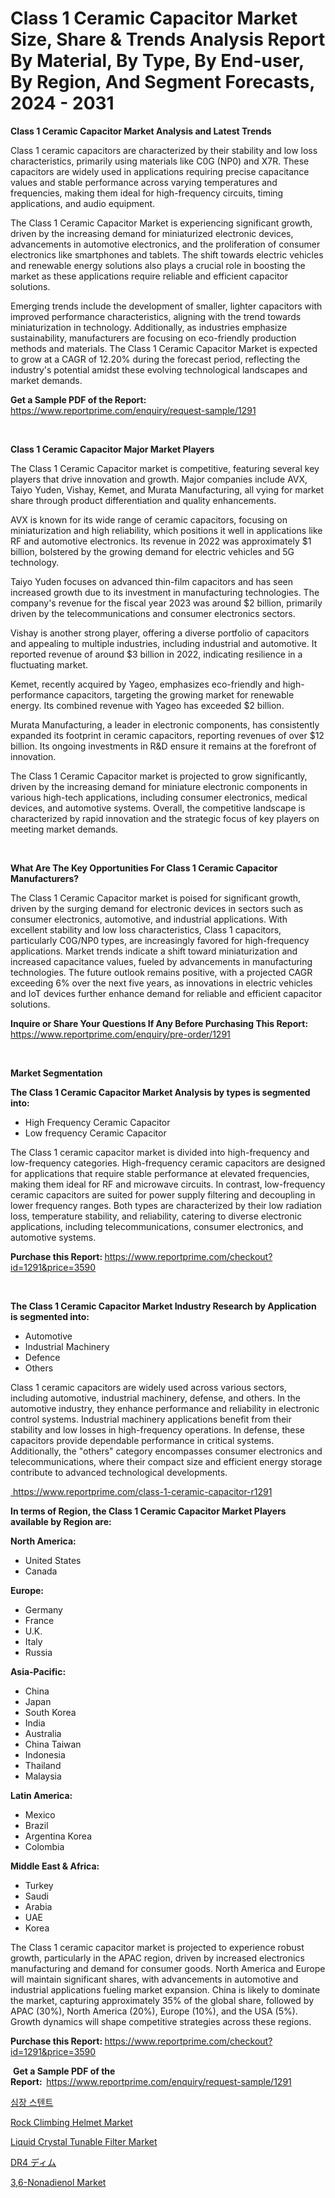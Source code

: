 <p><h1>Class 1 Ceramic Capacitor Market Size, Share & Trends Analysis Report By Material, By Type, By End-user, By Region, And Segment Forecasts, 2024 - 2031</h1></p><p><strong>Class 1 Ceramic Capacitor Market Analysis and Latest Trends</strong></p>
<p><p>Class 1 ceramic capacitors are characterized by their stability and low loss characteristics, primarily using materials like C0G (NP0) and X7R. These capacitors are widely used in applications requiring precise capacitance values and stable performance across varying temperatures and frequencies, making them ideal for high-frequency circuits, timing applications, and audio equipment.</p><p>The Class 1 Ceramic Capacitor Market is experiencing significant growth, driven by the increasing demand for miniaturized electronic devices, advancements in automotive electronics, and the proliferation of consumer electronics like smartphones and tablets. The shift towards electric vehicles and renewable energy solutions also plays a crucial role in boosting the market as these applications require reliable and efficient capacitor solutions.</p><p>Emerging trends include the development of smaller, lighter capacitors with improved performance characteristics, aligning with the trend towards miniaturization in technology. Additionally, as industries emphasize sustainability, manufacturers are focusing on eco-friendly production methods and materials. The Class 1 Ceramic Capacitor Market is expected to grow at a CAGR of 12.20% during the forecast period, reflecting the industry's potential amidst these evolving technological landscapes and market demands.</p></p>
<p><strong>Get a Sample PDF of the Report:&nbsp;</strong> <a href="https://www.reportprime.com/enquiry/request-sample/1291">https://www.reportprime.com/enquiry/request-sample/1291</a></p>
<p>&nbsp;</p>
<p><strong>Class 1 Ceramic Capacitor Major Market Players</strong></p>
<p><p>The Class 1 Ceramic Capacitor market is competitive, featuring several key players that drive innovation and growth. Major companies include AVX, Taiyo Yuden, Vishay, Kemet, and Murata Manufacturing, all vying for market share through product differentiation and quality enhancements.</p><p>AVX is known for its wide range of ceramic capacitors, focusing on miniaturization and high reliability, which positions it well in applications like RF and automotive electronics. Its revenue in 2022 was approximately $1 billion, bolstered by the growing demand for electric vehicles and 5G technology.</p><p>Taiyo Yuden focuses on advanced thin-film capacitors and has seen increased growth due to its investment in manufacturing technologies. The company's revenue for the fiscal year 2023 was around $2 billion, primarily driven by the telecommunications and consumer electronics sectors.</p><p>Vishay is another strong player, offering a diverse portfolio of capacitors and appealing to multiple industries, including industrial and automotive. It reported revenue of around $3 billion in 2022, indicating resilience in a fluctuating market.</p><p>Kemet, recently acquired by Yageo, emphasizes eco-friendly and high-performance capacitors, targeting the growing market for renewable energy. Its combined revenue with Yageo has exceeded $2 billion.</p><p>Murata Manufacturing, a leader in electronic components, has consistently expanded its footprint in ceramic capacitors, reporting revenues of over $12 billion. Its ongoing investments in R&D ensure it remains at the forefront of innovation.</p><p>The Class 1 Ceramic Capacitor market is projected to grow significantly, driven by the increasing demand for miniature electronic components in various high-tech applications, including consumer electronics, medical devices, and automotive systems. Overall, the competitive landscape is characterized by rapid innovation and the strategic focus of key players on meeting market demands.</p></p>
<p>&nbsp;</p>
<p><strong>What Are The Key Opportunities For Class 1 Ceramic Capacitor Manufacturers?</strong></p>
<p><p>The Class 1 Ceramic Capacitor market is poised for significant growth, driven by the surging demand for electronic devices in sectors such as consumer electronics, automotive, and industrial applications. With excellent stability and low loss characteristics, Class 1 capacitors, particularly C0G/NP0 types, are increasingly favored for high-frequency applications. Market trends indicate a shift toward miniaturization and increased capacitance values, fueled by advancements in manufacturing technologies. The future outlook remains positive, with a projected CAGR exceeding 6% over the next five years, as innovations in electric vehicles and IoT devices further enhance demand for reliable and efficient capacitor solutions.</p></p>
<p><strong>Inquire or Share Your Questions If Any Before Purchasing This Report:</strong> <a href="https://www.reportprime.com/enquiry/pre-order/1291">https://www.reportprime.com/enquiry/pre-order/1291</a></p>
<p>&nbsp;</p>
<p><strong>Market Segmentation</strong></p>
<p><strong>The Class 1 Ceramic Capacitor Market Analysis by types is segmented into:</strong></p>
<p><ul><li>High Frequency Ceramic Capacitor</li><li>Low frequency Ceramic Capacitor</li></ul></p>
<p><p>The Class 1 ceramic capacitor market is divided into high-frequency and low-frequency categories. High-frequency ceramic capacitors are designed for applications that require stable performance at elevated frequencies, making them ideal for RF and microwave circuits. In contrast, low-frequency ceramic capacitors are suited for power supply filtering and decoupling in lower frequency ranges. Both types are characterized by their low radiation loss, temperature stability, and reliability, catering to diverse electronic applications, including telecommunications, consumer electronics, and automotive systems.</p></p>
<p><strong>Purchase this Report:&nbsp;</strong><a href="https://www.reportprime.com/checkout?id=1291&price=3590">https://www.reportprime.com/checkout?id=1291&price=3590</a></p>
<p>&nbsp;</p>
<p><strong>The Class 1 Ceramic Capacitor Market Industry Research by Application is segmented into:</strong></p>
<p><ul><li>Automotive</li><li>Industrial Machinery</li><li>Defence</li><li>Others</li></ul></p>
<p><p>Class 1 ceramic capacitors are widely used across various sectors, including automotive, industrial machinery, defense, and others. In the automotive industry, they enhance performance and reliability in electronic control systems. Industrial machinery applications benefit from their stability and low losses in high-frequency operations. In defense, these capacitors provide dependable performance in critical systems. Additionally, the "others" category encompasses consumer electronics and telecommunications, where their compact size and efficient energy storage contribute to advanced technological developments.</p></p>
<p><a href="https://www.reportprime.com/class-1-ceramic-capacitor-r1291">&nbsp;https://www.reportprime.com/class-1-ceramic-capacitor-r1291</a></p>
<p><strong>In terms of Region, the Class 1 Ceramic Capacitor Market Players available by Region are:</strong></p>
<p>
    <p> <strong> North America: </strong>
        <ul>
            <li>United States</li>
            <li>Canada</li>
        </ul>
        </p> 
    <p> <strong> Europe: </strong>
        <ul>
            <li>Germany</li>
            <li>France</li>
            <li>U.K.</li>
            <li>Italy</li>
            <li>Russia</li>
        </ul>
        </p> 
    <p> <strong> Asia-Pacific: </strong>
        <ul>
            <li>China</li>
            <li>Japan</li>
            <li>South Korea</li>
            <li>India</li>
            <li>Australia</li>
            <li>China Taiwan</li>
            <li>Indonesia</li>
            <li>Thailand</li>
            <li>Malaysia</li>
        </ul>
        </p> 
    <p> <strong> Latin America: </strong>
        <ul>
            <li>Mexico</li>
            <li>Brazil</li>
            <li>Argentina Korea</li>
            <li>Colombia</li>
        </ul>
        </p> 
    <p> <strong> Middle East & Africa: </strong>
        <ul>
            <li>Turkey</li>
            <li>Saudi</li>
            <li>Arabia</li>
            <li>UAE</li>
            <li>Korea</li>
        </ul>
    </p>
    </p>
<p><p>The Class 1 ceramic capacitor market is projected to experience robust growth, particularly in the APAC region, driven by increased electronics manufacturing and demand for consumer goods. North America and Europe will maintain significant shares, with advancements in automotive and industrial applications fueling market expansion. China is likely to dominate the market, capturing approximately 35% of the global share, followed by APAC (30%), North America (20%), Europe (10%), and the USA (5%). Growth dynamics will shape competitive strategies across these regions.</p></p>
<p><strong>Purchase this Report: </strong><a href="https://www.reportprime.com/checkout?id=1291&price=3590">https://www.reportprime.com/checkout?id=1291&price=3590</a></p>
<p>&nbsp;<strong>Get a Sample PDF of the Report:&nbsp;&nbsp;</strong><a href="https://www.reportprime.com/enquiry/request-sample/1291">https://www.reportprime.com/enquiry/request-sample/1291</a></p>
<p><strong></strong></p>
<p><p><a href="https://medium.com/@bobbykihnyt57786/%EC%8B%AC%EC%9E%A5-%EC%8A%A4%ED%85%90%ED%8A%B8-%EC%8B%9C%EC%9E%A5-%ED%86%B5%EC%B0%B0%EB%A0%A5-%EC%8B%9C%EC%9E%A5-%EC%A0%9C%ED%92%88-%EB%B0%8F-%EC%A7%80%EC%97%AD-%EB%B6%84%EC%84%9D%EC%9D%B4-2024%EB%85%84%EB%B6%80%ED%84%B0-2031%EB%85%84%EA%B9%8C%EC%A7%80%EC%9D%98-%EA%B8%B0%EA%B0%84%EC%9D%84-%EC%9C%84%ED%95%B4-%EC%98%88%EC%B8%A1%EB%90%98%EC%97%88%EC%8A%B5%EB%8B%88%EB%8B%A4-dc215ea954b9">심장 스텐트</a></p><p><a href="https://www.linkedin.com/pulse/global-rock-climbing-helmet-market-landscape-future-trends-strategic-pljpe?trackingId=3N0jrOf9SIWdxRmWSZ4Fvw%3D%3D">Rock Climbing Helmet Market</a></p><p><a href="https://github.com/ChiragRP21/Market-Research-Report-List-6/blob/main/liquid-crystal-tunable-filter-market.md">Liquid Crystal Tunable Filter Market</a></p><p><a href="https://medium.com/@jeannesawayn2023/ddr4-rdimm%E5%B8%82%E5%A0%B4-2024%E5%B9%B4%E3%81%8B%E3%82%892031%E5%B9%B4%E3%81%AE%E3%82%B0%E3%83%AD%E3%83%BC%E3%83%90%E3%83%AB%E3%81%8A%E3%82%88%E3%81%B3%E5%9C%B0%E5%9F%9F%E5%88%A5%E5%88%86%E6%9E%90-bdc4c01c53c5">DR4 ディム</a></p><p><a href="https://issuu.com/reportprime-2/docs/36-nonadienol-market-size-2030.pptx_dcff8136855142">3,6-Nonadienol Market</a></p></p>